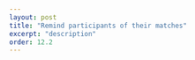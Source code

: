 ```yaml
---
layout: post
title: "Remind participants of their matches"
excerpt: "description"
order: 12.2
---
```


